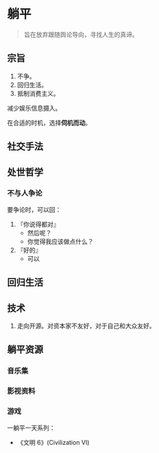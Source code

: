 # 躺平

> 旨在放弃跟随舆论导向，寻找人生的真谛。

## 宗旨

1. 不争。
2. 回归生活。
3. 抵制消费主义。

减少娱乐信息摄入。

在合适的时机，选择**伺机而动**。

## 社交手法



## 处世哲学

### 不与人争论

要争论时，可以回：

1. 『你说得都对』
     - 然后呢？
     - 你觉得我应该做点什么？
2. 『好的』
     - 可以

## 回归生活


## 技术

1. 走向开源。对资本家不友好，对于自己和大众友好。
     
## 躺平资源

### 音乐集

### 影视资料

### 游戏

一躺平一天系列：

- 《文明 6》(Civilization VI)
 
 



